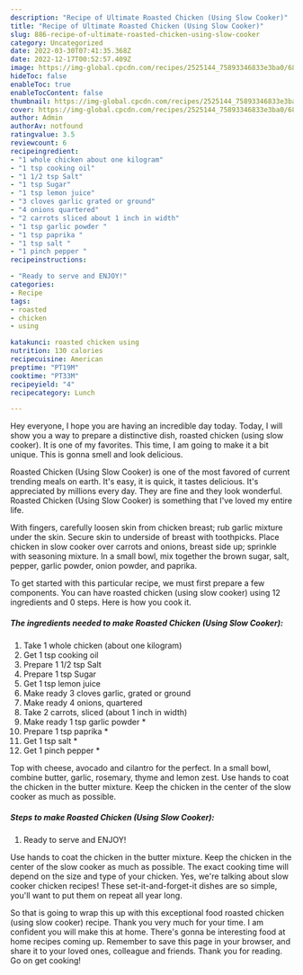 ```yaml
---
description: "Recipe of Ultimate Roasted Chicken (Using Slow Cooker)"
title: "Recipe of Ultimate Roasted Chicken (Using Slow Cooker)"
slug: 886-recipe-of-ultimate-roasted-chicken-using-slow-cooker
category: Uncategorized
date: 2022-03-30T07:41:35.368Z
date: 2022-12-17T00:52:57.409Z
image: https://img-global.cpcdn.com/recipes/2525144_75893346833e3ba0/680x482cq70/roasted-chicken-using-slow-cooker-recipe-main-photo.jpg
hideToc: false
enableToc: true
enableTocContent: false
thumbnail: https://img-global.cpcdn.com/recipes/2525144_75893346833e3ba0/680x482cq70/roasted-chicken-using-slow-cooker-recipe-main-photo.jpg
cover: https://img-global.cpcdn.com/recipes/2525144_75893346833e3ba0/680x482cq70/roasted-chicken-using-slow-cooker-recipe-main-photo.jpg
author: Admin
authorAv: notfound
ratingvalue: 3.5
reviewcount: 6
recipeingredient:
- "1 whole chicken about one kilogram"
- "1 tsp cooking oil"
- "1 1/2 tsp Salt"
- "1 tsp Sugar"
- "1 tsp lemon juice"
- "3 cloves garlic grated or ground"
- "4 onions quartered"
- "2 carrots sliced about 1 inch in width"
- "1 tsp garlic powder "
- "1 tsp paprika "
- "1 tsp salt "
- "1 pinch pepper "
recipeinstructions:

- "Ready to serve and ENJOY!"
categories:
- Recipe
tags:
- roasted
- chicken
- using

katakunci: roasted chicken using 
nutrition: 130 calories
recipecuisine: American
preptime: "PT19M"
cooktime: "PT33M"
recipeyield: "4"
recipecategory: Lunch

---
```



Hey everyone, I hope you are having an incredible day today. Today, I will show you a way to prepare a distinctive dish, roasted chicken (using slow cooker). It is one of my favorites. This time, I am going to make it a bit unique. This is gonna smell and look delicious.

Roasted Chicken (Using Slow Cooker) is one of the most favored of current trending meals on earth. It's easy, it is quick, it tastes delicious. It's appreciated by millions every day. They are fine and they look wonderful. Roasted Chicken (Using Slow Cooker) is something that I've loved my entire life.

With fingers, carefully loosen skin from chicken breast; rub garlic mixture under the skin. Secure skin to underside of breast with toothpicks. Place chicken in slow cooker over carrots and onions, breast side up; sprinkle with seasoning mixture. In a small bowl, mix together the brown sugar, salt, pepper, garlic powder, onion powder, and paprika.


To get started with this particular recipe, we must first prepare a few components. You can have roasted chicken (using slow cooker) using 12 ingredients and 0 steps. Here is how you cook it.

<!--inarticleads1-->

##### The ingredients needed to make Roasted Chicken (Using Slow Cooker):

1. Take 1 whole chicken (about one kilogram)
1. Get 1 tsp cooking oil
1. Prepare 1 1/2 tsp Salt
1. Prepare 1 tsp Sugar
1. Get 1 tsp lemon juice
1. Make ready 3 cloves garlic, grated or ground
1. Make ready 4 onions, quartered
1. Take 2 carrots, sliced (about 1 inch in width)
1. Make ready 1 tsp garlic powder *
1. Prepare 1 tsp paprika *
1. Get 1 tsp salt *
1. Get 1 pinch pepper *


Top with cheese, avocado and cilantro for the perfect. In a small bowl, combine butter, garlic, rosemary, thyme and lemon zest. Use hands to coat the chicken in the butter mixture. Keep the chicken in the center of the slow cooker as much as possible. 

<!--inarticleads2-->

##### Steps to make Roasted Chicken (Using Slow Cooker):


1. Ready to serve and ENJOY!

Use hands to coat the chicken in the butter mixture. Keep the chicken in the center of the slow cooker as much as possible. The exact cooking time will depend on the size and type of your chicken. Yes, we&#39;re talking about slow cooker chicken recipes! These set-it-and-forget-it dishes are so simple, you&#39;ll want to put them on repeat all year long. 

So that is going to wrap this up with this exceptional food roasted chicken (using slow cooker) recipe. Thank you very much for your time. I am confident you will make this at home. There's gonna be interesting food at home recipes coming up. Remember to save this page in your browser, and share it to your loved ones, colleague and friends. Thank you for reading. Go on get cooking!
